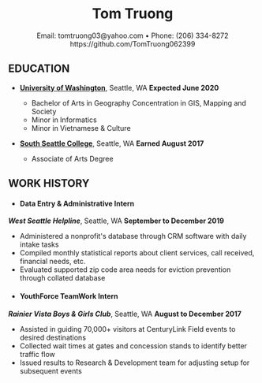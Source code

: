 # <center> **Tom Truong** </center>
<center>Email: tomtruong03@yahoo.com • Phone: (206) 334-8272</center>
<center>https://github.com/TomTruong062399</center>


## **EDUCATION**
* **[University of Washington](https://www.washington.edu/)**, Seattle, WA
**Expected June 2020**
  - Bachelor of Arts in Geography
    Concentration in GIS, Mapping and Society
  - Minor in Informatics
  - Minor in Vietnamese & Culture

* **[South Seattle College](https://southseattle.edu/)**, Seattle, WA
**Earned August 2017**
  - Associate of Arts Degree


## **WORK HISTORY**
* #### **Data Entry & Administrative Intern**
**_West Seattle Helpline_**, Seattle, WA
**September to December 2019**
  - Administered a nonprofit's database through CRM software with daily intake tasks
  - Compiled monthly statistical reports about client services, call received, financial needs, etc.
  - Evaluated supported zip code area needs for eviction prevention through collated database

* #### **YouthForce TeamWork Intern**
**_Rainier Vista Boys & Girls Club_**, Seattle, WA
**August to December 2017**
  - Assisted in guiding 70,000+ visitors at CenturyLink Field events to desired destinations
  - Collected wait times at gates and concession stands to identify better traffic flow
  - Issued results to Research & Development team for adjusting setup for subsequent events
